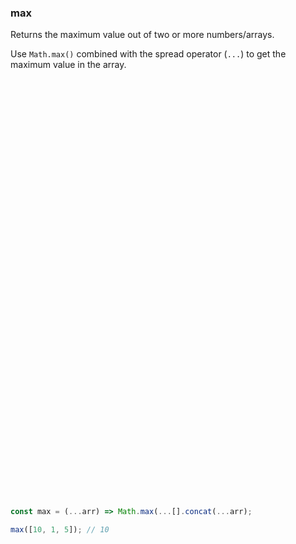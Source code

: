 ### max

Returns the maximum value out of two or more numbers/arrays.

Use `Math.max()` combined with the spread operator (`...`) to get the maximum value in the array.

```js

















































const max = (...arr) => Math.max(...[].concat(...arr);
```

```js
max([10, 1, 5]); // 10
```

